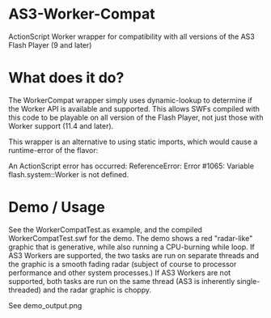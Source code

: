 AS3-Worker-Compat
=================

ActionScript Worker wrapper for compatibility with all versions of the AS3
Flash Player (9 and later)

What does it do?
=================

The WorkerCompat wrapper simply uses dynamic-lookup to determine if the Worker
API is available and supported.  This allows SWFs compiled with this code to be
playable on all version of the Flash Player, not just those with Worker support
(11.4 and later).

This wrapper is an alternative to using static imports, which would cause a
runtime-error of the flavor:

 An ActionScript error has occurred:
  ReferenceError: Error #1065: Variable flash.system::Worker is not defined.

Demo / Usage
=================

See the WorkerCompatTest.as example, and the compiled WorkerCompatTest.swf for
the demo.  The demo shows a red "radar-like" graphic that is generative, while
also running a CPU-burning while loop.  If AS3 Workers are supported, the two
tasks are run on separate threads and the graphic is a smooth fading radar
(subject of course to processor performance and other system processes.)  If
AS3 Workers are not supported, both tasks are run on the same thread (AS3 is
inherently single-threaded) and the radar graphic is choppy.

See demo_output.png
